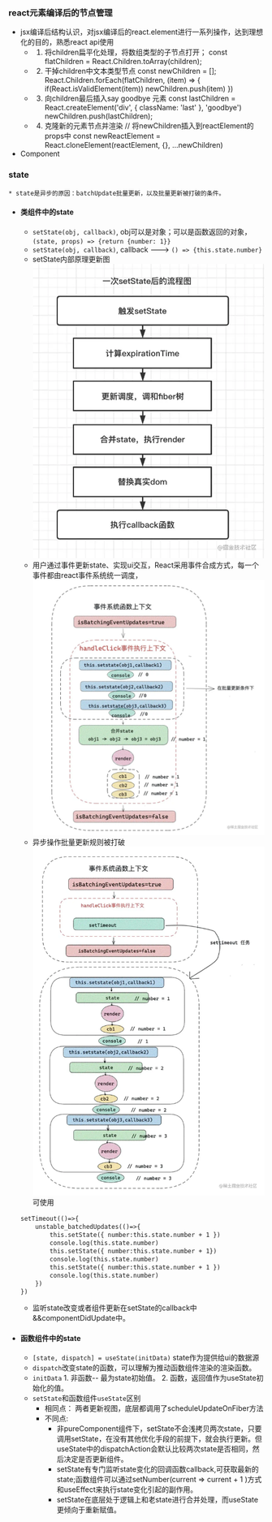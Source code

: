 ### react元素编译后的节点管理
* jsx编译后结构认识，对jsx编译后的react.element进行一系列操作，达到理想化的目的，熟悉react api使用
    * 1. 将children扁平化处理，将数组类型的子节点打开；
        const flatChildren = React.Children.toArray(children);
    * 2. 干掉children中文本类型节点
        const newChildren = [];
       React.Children.forEach(flatChildren, (item) => {
           if(React.isValidElement(item)) newChildren.push(item)
       })
    * 3. 向children最后插入say goodbye 元素
       const lastChildren = React.createElement('div', { className: 'last' }, 'goodbye')
       newChildren.push(lastChildren);
    * 4. 克隆新的元素节点并渲染
       //  将newChildren插入到reactElement的props中
       const newReactElement = React.cloneElement(reactElement, {}, ...newChildren)
* Component
### state
    * state是异步的原因：batchUpdate批量更新，以及批量更新被打破的条件。
* #### 类组件中的state
    * `setState(obj, callback)`, obj可以是对象；可以是函数返回的对象，`(state, props) => {return {number: 1}}`
    * `setState(obj, callback)`, callback ---> `() => {this.state.number}`
    * setState内部原理更新图![](./images/setState.awebp)
    * 用户通过事件更新state、实现ui交互，React采用事件合成方式，每一个事件都由react事件系统统一调度，![](./images/loop.awebp)
    * 异步操作批量更新规则被打破![](./images/async.awebp)可使用
    ```
    setTimeout(()=>{
        unstable_batchedUpdates(()=>{
            this.setState({ number:this.state.number + 1 })
            console.log(this.state.number)
            this.setState({ number:this.state.number + 1})
            console.log(this.state.number)
            this.setState({ number:this.state.number + 1 })
            console.log(this.state.number) 
        })
    })
    ```
    * 监听state改变或者组件更新在setState的callback中&&componentDidUpdate中。
* #### 函数组件中的state
    * `[state, dispatch] = useState(initData)` state作为提供给ui的数据源
    * `dispatch`改变state的函数，可以理解为推动函数组件渲染的渲染函数。
    * `initData` 1. 非函数-- 最为state初始值。 2. 函数，返回值作为useState初始化的值。
    * `setState`和函数组件`useState`区别
        * 相同点： 两者更新视图，底层都调用了scheduleUpdateOnFiber方法
        * 不同点:
            * 非pureComponent组件下，setState不会浅拷贝两次state，只要调用setState，在没有其他优化手段的前提下，就会执行更新。但useState中的dispatchAction会默认比较两次state是否相同，然后决定是否更新组件。
            * setState有专门监听state变化的回调函数callback,可获取最新的state;函数组件可以通过setNumber(current => current + 1 )方式和useEffect来执行state变化引起的副作用。
            * setState在底层处于逻辑上和老state进行合并处理，而useState更倾向于重新赋值。



  
 